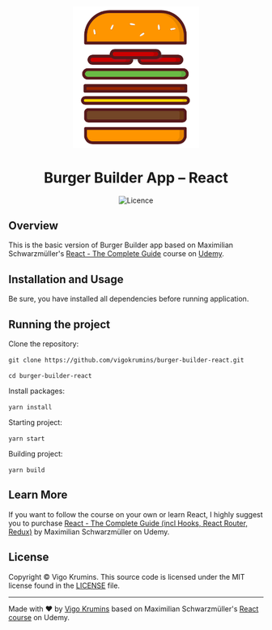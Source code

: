 <p align="center"><img width="250" alt="Burger Builder App (React)" src="https://github.com/VigoKrumins/burger-builder-react/blob/master/preview/burger-builder.png?raw=true"></p>

<h1 align="center">Burger Builder App – React</h1>

<p align="center">
    <img alt="Licence" src="https://img.shields.io/github/license/VigoKrumins/burger-builder-react">
</p>

## Overview

This is the basic version of Burger Builder app based on Maximilian Schwarzmüller's [React - The Complete Guide](https://www.udemy.com/course/react-the-complete-guide-incl-redux/) course on [Udemy](https://www.udemy.com/).

## Installation and Usage

Be sure, you have installed all dependencies before running application.

## Running the project

Clone the repository:

`git clone https://github.com/vigokrumins/burger-builder-react.git`

`cd burger-builder-react`

Install packages:

`yarn install`

Starting project:

`yarn start`

Building project:

`yarn build`

## Learn More

If you want to follow the course on your own or learn React, I highly suggest you to purchase [React - The Complete Guide (incl Hooks, React Router, Redux)](https://www.udemy.com/course/react-the-complete-guide-incl-redux/) by Maximilian Schwarzmüller on Udemy.

## License

Copyright © Vigo Krumins. This source code is licensed under the MIT license found in the [LICENSE](https://github.com/VigoKrumins/burger-builder-react/blob/master/LICENSE) file.

---

Made with ♥️ by [Vigo Krumins](https://www.vigokrumins.me/) based on Maximilian Schwarzmüller's [React course](https://www.udemy.com/course/react-the-complete-guide-incl-redux/) on Udemy.
